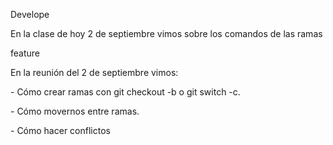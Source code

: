 Develope

En la clase de hoy 2 de septiembre vimos sobre los comandos de las ramas



feature

En la reunión del 2 de septiembre vimos:

\- Cómo crear ramas con git checkout -b o git switch -c.

\- Cómo movernos entre ramas.

\- Cómo hacer conflictos

